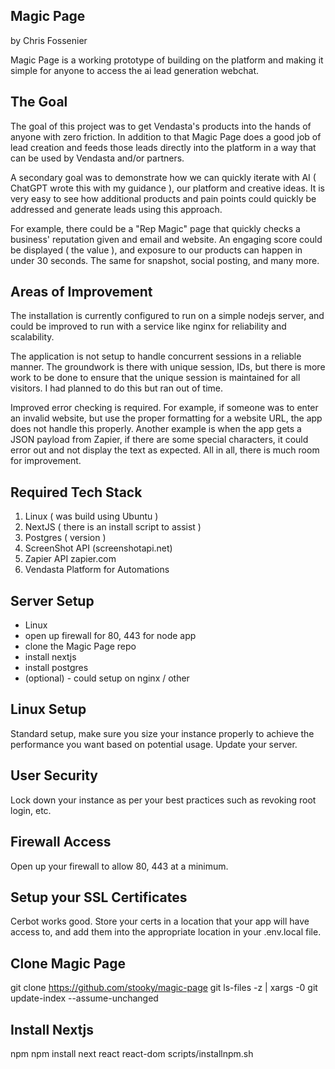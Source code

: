 ## Magic Page
by Chris Fossenier

Magic Page is a working prototype of building on the 
platform and making it simple for anyone to access
the ai lead generation webchat.

## The Goal
The goal of this project was to get Vendasta's
products into the hands of anyone with zero
friction. In addition to that Magic Page does a
good job of lead creation and feeds those leads
directly into the platform in a way that can
be used by Vendasta and/or partners.

A secondary goal was to demonstrate how we can
quickly iterate with AI ( ChatGPT wrote this 
with my guidance ), our platform and creative ideas.
It is very easy to see how additional products
and pain points could quickly be addressed
and generate leads using this approach.

For example, there could be a "Rep Magic" page
that quickly checks a business' reputation given
and email and website. An engaging score could
be displayed ( the value ), and exposure to our
products can happen in under 30 seconds. The same
for snapshot, social posting, and many more.

## Areas of Improvement
The installation is currently configured to run on
a simple nodejs server, and could be improved to
run with a service like nginx for reliability and
scalability.

The application is not setup to handle concurrent
sessions in a reliable manner. The groundwork is
there with unique session, IDs, but there is more
work to be done to ensure that the unique session
is maintained for all visitors. I had planned to do
this but ran out of time.

Improved error checking is required. For example,
if someone was to enter an invalid website, but use
the proper formatting for a website URL, the app
does not handle this properly. Another example is
when the app gets a JSON payload from Zapier, if 
there are some special characters, it could error
out and not display the text as expected. All in
all, there is much room for improvement.



## Required Tech Stack
1. Linux ( was build using Ubuntu )
2. NextJS ( there is an install script to assist )
3. Postgres ( version )
4. ScreenShot API (screenshotapi.net)
5. Zapier API zapier.com
6. Vendasta Platform for Automations



## Server Setup
- Linux
- open up firewall for 80, 443 for node app 
- clone the Magic Page repo 
- install nextjs
- install postgres
- (optional) - could setup on nginx / other


## Linux Setup
Standard setup, make sure you size your instance
properly to achieve the performance you want
based on potential usage. Update your server.

## User Security
Lock down your instance as per your best practices
such as revoking root login, etc.

## Firewall Access
Open up your firewall to allow 80, 443 at a
minimum.

## Setup your SSL Certificates
Cerbot works good. Store your certs in a location
that your app will have access to, and add them
into the appropriate location in your .env.local file.

## Clone Magic Page
git clone https://github.com/stooky/magic-page
git ls-files -z | xargs -0 git update-index --assume-unchanged


## Install Nextjs
npm
npm install next react react-dom
scripts/installnpm.sh
